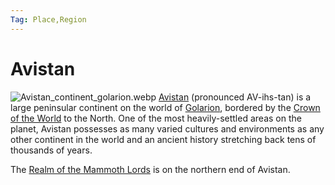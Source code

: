 ```yaml
---
Tag: Place,Region
---
```

# Avistan
![Avistan_continent_golarion.webp](questforthefrozenflame/docs/Images/Locations/Avistan_continent_golarion.webp)
[Avistan](https://pathfinderwiki.com/wiki/Avistan) (pronounced AV-ihs-tan) is a large peninsular continent on the world of [Golarion](questforthefrozenflame/docs/Backstory/Places/Golarion.md), bordered by the [Crown of the World](questforthefrozenflame/docs/Backstory/Places/Crown-of-the-World.md) to the North. One of the most heavily-settled areas on the planet, Avistan possesses as many varied cultures and environments as any other continent in the world and an ancient history stretching back tens of thousands of years. 

The [Realm of the Mammoth Lords](questforthefrozenflame/docs/Backstory/Places/Realm-of-the-Mammoth-Lords.md) is on the northern end of Avistan. 
